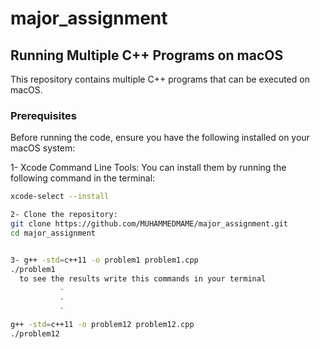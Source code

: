 # major_assignment
## Running Multiple C++ Programs on macOS

This repository contains multiple C++ programs that can be executed on macOS.

### Prerequisites

Before running the code, ensure you have the following installed on your macOS system:

1- Xcode Command Line Tools: You can install them by running the following command in the terminal:
  ```bash
  xcode-select --install

2- Clone the repository:
git clone https://github.com/MUHAMMEDMAME/major_assignment.git
cd major_assignment


 3- g++ -std=c++11 -o problem1 problem1.cpp
  ./problem1
    to see the results write this commands in your terminal
             .
             .
             .

  g++ -std=c++11 -o problem12 problem12.cpp
  ./problem12


  




